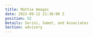 ```yaml
---
title: Mattie Amagai
date: 2022-09-12 21:38:00 Z
position: 52
Details: Sorini, Samet, and Associates
Section: advisory
---
```


